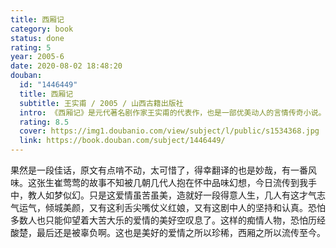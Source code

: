 ```yaml
---
title: 西厢记
category: book
status: done
rating: 5
year: 2005-6
date: 2020-08-02 18:48:20
douban:
  id: "1446449"
  title: 西厢记
  subtitle: 王实甫 / 2005 / 山西古籍出版社
  intro: 《西厢记》是元代著名剧作家王实甫的代表作，也是一部优美动人的言情传奇小说。唐德宗时，洛阳才子张君瑞在普救寺偶遇故相国崔珏之女崔莺莺，二人一见钟情，在丫鬟红娘相助下，冲破封建礼教的代言人——老夫人设下的重重障碍，历尽悲欢离合，最终结为夫妻。本故事内容生动，情节曲折，缠绵悱恻，跌宕起伏，读来令人荡气回肠，如同身临其境。
  rating: 8.5
  cover: https://img1.doubanio.com/view/subject/l/public/s1534368.jpg
  link: https://book.douban.com/subject/1446449/
---
```


果然是一段佳话，原文有点啃不动，太可惜了，得幸翻译的也是妙哉，有一番风味。这张生崔莺莺的故事不知被几朝几代人抱在怀中品味幻想，今日流传到我手中，教人如梦似幻。只是这爱情虽苦虽美，造就好一段得意人生，几人有这才气志气运气，倾城美颜，又有这利舌尖嘴仗义红娘，又有这剧中人的坚持和认真。恐怕多数人也只能仰望着大苦大乐的爱情的美好空叹息了。这样的痴情人物，恐怕历经酸楚，最后还是被辜负啊。这也是美好的爱情之所以珍稀，西厢之所以流传至今。
